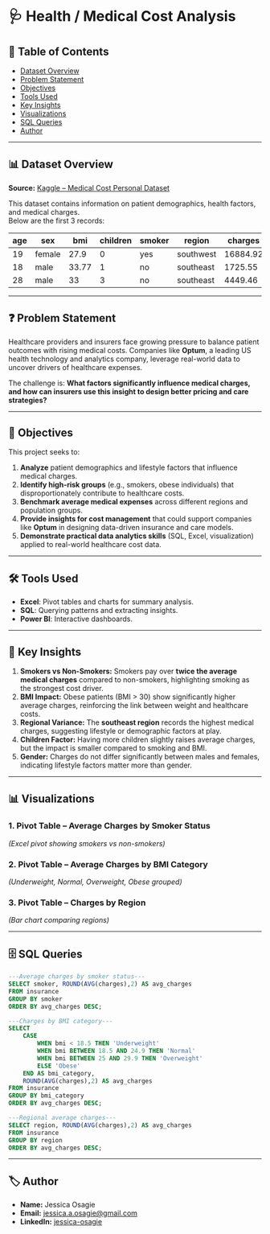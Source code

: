 # 🩺 Health / Medical Cost Analysis  

## 📑 Table of Contents  
- [Dataset Overview](#-dataset-overview)  
- [Problem Statement](#-problem-statement)  
- [Objectives](#-objectives)  
- [Tools Used](#-tools-used)  
- [Key Insights](#-key-insights)  
- [Visualizations](#-visualizations)  
- [SQL Queries](#-sql-queries)  
- [Author](#-author)  

---

## 📊 Dataset Overview  

**Source:** [Kaggle – Medical Cost Personal Dataset](https://www.kaggle.com/datasets/mirichoi0218/insurance)  

This dataset contains information on patient demographics, health factors, and medical charges.  
Below are the first 3 records:  

| age | sex    | bmi   | children | smoker | region    | charges   |  
|-----|--------|-------|----------|--------|-----------|-----------|  
| 19  | female | 27.9  | 0        | yes    | southwest | 16884.92  |  
| 18  | male   | 33.77 | 1        | no     | southeast | 1725.55   |  
| 28  | male   | 33    | 3        | no     | southeast | 4449.46   |  

---

## ❓ Problem Statement  

Healthcare providers and insurers face growing pressure to balance patient outcomes with rising medical costs. Companies like **Optum**, a leading US health technology and analytics company, leverage real-world data to uncover drivers of healthcare expenses.  

The challenge is: **What factors significantly influence medical charges, and how can insurers use this insight to design better pricing and care strategies?**  

---

## 🎯 Objectives  

This project seeks to:  
1. **Analyze** patient demographics and lifestyle factors that influence medical charges.  
2. **Identify high-risk groups** (e.g., smokers, obese individuals) that disproportionately contribute to healthcare costs.  
3. **Benchmark average medical expenses** across different regions and population groups.  
4. **Provide insights for cost management** that could support companies like **Optum** in designing data-driven insurance and care models.  
5. **Demonstrate practical data analytics skills** (SQL, Excel, visualization) applied to real-world healthcare cost data.  

---

## 🛠 Tools Used  

- **Excel**: Pivot tables and charts for summary analysis.  
- **SQL**: Querying patterns and extracting insights.  
- **Power BI**: Interactive dashboards.  

---

## 🔑 Key Insights  

1. **Smokers vs Non-Smokers:** Smokers pay over **twice the average medical charges** compared to non-smokers, highlighting smoking as the strongest cost driver.  
2. **BMI Impact:** Obese patients (BMI > 30) show significantly higher average charges, reinforcing the link between weight and healthcare costs.  
3. **Regional Variance:** The **southeast region** records the highest medical charges, suggesting lifestyle or demographic factors at play.  
4. **Children Factor:** Having more children slightly raises average charges, but the impact is smaller compared to smoking and BMI.  
5. **Gender:** Charges do not differ significantly between males and females, indicating lifestyle factors matter more than gender.  

---

## 📊 Visualizations  

### 1. Pivot Table – Average Charges by Smoker Status  
*(Excel pivot showing smokers vs non-smokers)*  

### 2. Pivot Table – Average Charges by BMI Category  
*(Underweight, Normal, Overweight, Obese grouped)*  

### 3. Pivot Table – Charges by Region  
*(Bar chart comparing regions)*  

---

## 🗄 SQL Queries  

  
```sql
---Average charges by smoker status---
SELECT smoker, ROUND(AVG(charges),2) AS avg_charges
FROM insurance
GROUP BY smoker
ORDER BY avg_charges DESC;
```

```sql
---Charges by BMI category---
SELECT 
    CASE 
        WHEN bmi < 18.5 THEN 'Underweight'
        WHEN bmi BETWEEN 18.5 AND 24.9 THEN 'Normal'
        WHEN bmi BETWEEN 25 AND 29.9 THEN 'Overweight'
        ELSE 'Obese'
    END AS bmi_category,
    ROUND(AVG(charges),2) AS avg_charges
FROM insurance
GROUP BY bmi_category
ORDER BY avg_charges DESC;
```

```sql
---Regional average charges---
SELECT region, ROUND(AVG(charges),2) AS avg_charges
FROM insurance
GROUP BY region
ORDER BY avg_charges DESC;
```

---

## 🏷️ Author  

- **Name:** Jessica Osagie  
- **Email:** jessica.a.osagie@gmail.com   
- **LinkedIn:** [jessica-osagie](https://linkedin.com/in/jessica-osagie/)  
